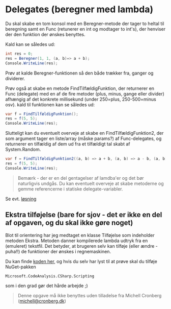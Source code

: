 ﻿# Delegates (beregner med lambda)

Du skal skabe en tom konsol med en Beregner-metode der tager to heltal til beregning samt 
en Func (retunerer en int og modtager to int's), der henviser der den funktion der ønskes benyttes. 

Kald kan se således ud:

```csharp
int res = 0;
res = Beregner(1, 1, (a, b)=> a + b);
Console.WriteLine(res);
```

Prøv at kalde Beregner-funktionen så den både trækker fra, ganger og dividerer.

Prøv også at skabe en metode FindTilfældigFunktion, der returnerer
en Func (delegate) med en af de fire metoder (plus, minus, gange eller divider)
afhængig af det konkrete millisekund (under 250=plus, 250-500=minus osv). kald
til funktionen kan se således ud:

```csharp
var f = FindTilfældigFunktion();
res = f(5, 5);
Console.WriteLine(res);
```

Slutteligt kan du eventuelt overveje at skabe en FindTilfældigFunktion2, der som argument
tager en liste/array (måske params?) af Func-delegates, og returnerer en tilfældig af dem ud fra 
et tilfældigt tal skabt af System.Random. 

```csharp
var f = FindTilfældigFunktion2((a, b) => a + b, (a, b) => a - b, (a, b) => a * b, (a, b) => a / b);
res = f(5, 5);
Console.WriteLine(res);
```

> Bemærk - der er en del gentagelser af lamdba'er og det bør naturligvis undgås. Du kan eventuelt
> overveje at skabe metoderne og gemme referencerne i statiske delegate-variabler. 

Se evt. [løsning](https://github.com/devcronberg/undervisning-cs-opgaver/blob/master/delegates-lambda-beregner/Program.cs)

## Ekstra tilføjelse (bare for sjov - det er ikke en del af opgaven, og du skal ikke gøre noget)

Blot til orientering har jeg medtaget en klasse Tilføjelse som indeholder metoden Ekstra. Metoden danner kompilerede lambda udtryk fra en 
(emuleret) tekstfil. Det betyder, at brugeren selv kan tilføje (eller ændre - puha!!) de funktioner der ønskes i regnemaskinen.

Du kan finde [koden her](https://github.com/devcronberg/undervisning-cs-opgaver/blob/master/delegates-lambda-beregner/Tilf%C3%B8jelse.cs), og hvis du selv har lyst til at prøve skal du tilføje NuGet-pakken 

```
Microsoft.CodeAnalysis.CSharp.Scripting
```

som i den grad gør det hårde arbejde ;)

<!-- footerstart -->
> Denne opgave må ikke benyttes uden tilladelse fra Michell Cronberg (michell@cronberg.dk)
<!-- footerslut -->
